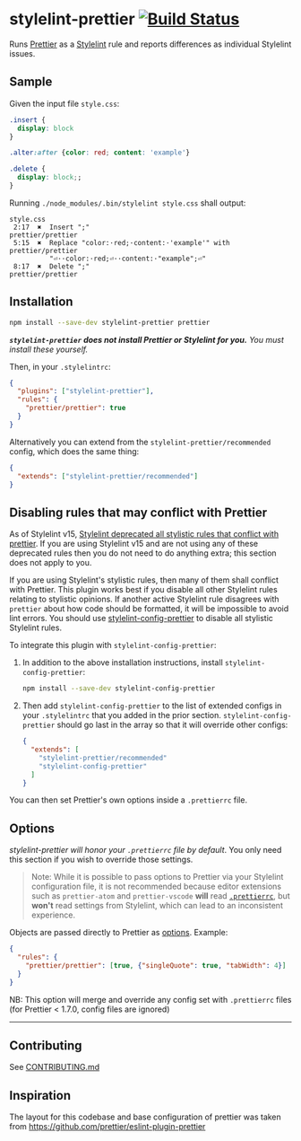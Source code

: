 # stylelint-prettier [![Build Status](https://github.com/prettier/stylelint-prettier/workflows/CI/badge.svg?branch=master)](https://github.com/prettier/stylelint-prettier/actions?query=workflow%3ACI+branch%3Amaster)

Runs [Prettier](https://github.com/prettier/prettier) as a [Stylelint](https://stylelint.io/) rule and reports differences as individual Stylelint issues.

## Sample

Given the input file `style.css`:

<!-- prettier-ignore -->
```css
.insert {
  display: block
}

.alter:after {color: red; content: 'example'}

.delete {
  display: block;;
}

```

Running `./node_modules/.bin/stylelint style.css` shall output:

```
style.css
 2:17  ✖  Insert ";"                                          prettier/prettier
 5:15  ✖  Replace "color:·red;·content:·'example'" with       prettier/prettier
          "⏎··color:·red;⏎··content:·"example";⏎"
 8:17  ✖  Delete ";"                                          prettier/prettier
```

## Installation

```sh
npm install --save-dev stylelint-prettier prettier
```

**_`stylelint-prettier` does not install Prettier or Stylelint for you._** _You must install these yourself._

Then, in your `.stylelintrc`:

```json
{
  "plugins": ["stylelint-prettier"],
  "rules": {
    "prettier/prettier": true
  }
}
```

Alternatively you can extend from the `stylelint-prettier/recommended` config,
which does the same thing:

```json
{
  "extends": ["stylelint-prettier/recommended"]
}
```

## Disabling rules that may conflict with Prettier

As of Stylelint v15, [Stylelint deprecated all stylistic rules that conflict
with prettier](https://stylelint.io/migration-guide/to-15/#deprecated-stylistic-rules).
If you are using Stylelint v15 and are not using any of these deprecated rules then you do not need to do anything extra; this section does not apply to you.

If you are using Stylelint's stylistic rules, then many of them shall conflict with Prettier. This plugin works best if you disable all other Stylelint rules relating to stylistic opinions. If another active Stylelint rule disagrees with `prettier` about how code should be formatted, it will be impossible to avoid lint errors. You should use [stylelint-config-prettier](https://github.com/prettier/stylelint-config-prettier) to disable all stylistic Stylelint rules.

To integrate this plugin with `stylelint-config-prettier`:

1. In addition to the above installation instructions, install `stylelint-config-prettier`:

    ```sh
    npm install --save-dev stylelint-config-prettier
    ```

2. Then add `stylelint-config-prettier` to the list of extended configs in your `.stylelintrc` that you added in the prior section. `stylelint-config-prettier` should go last in the array so that it will override other configs:

    ```json
    {
      "extends": [
        "stylelint-prettier/recommended"
        "stylelint-config-prettier"
      ]
    }
    ```

You can then set Prettier's own options inside a `.prettierrc` file.

## Options

_stylelint-prettier will honor your `.prettierrc` file by default_. You only
need this section if you wish to override those settings.

> Note: While it is possible to pass options to Prettier via your Stylelint configuration file, it is not recommended because editor extensions such as `prettier-atom` and `prettier-vscode` **will** read [`.prettierrc`](https://prettier.io/docs/en/configuration.html), but **won't** read settings from Stylelint, which can lead to an inconsistent experience.

Objects are passed directly to Prettier as [options](https://prettier.io/docs/en/options.html). Example:

```json
{
  "rules": {
    "prettier/prettier": [true, {"singleQuote": true, "tabWidth": 4}]
  }
}
```

NB: This option will merge and override any config set with `.prettierrc` files (for Prettier < 1.7.0, config files are ignored)

---

## Contributing

See [CONTRIBUTING.md](https://github.com/prettier/stylelint-prettier/blob/master/.github/CONTRIBUTING.md)

## Inspiration

The layout for this codebase and base configuration of prettier was taken from <https://github.com/prettier/eslint-plugin-prettier>
